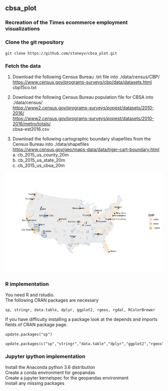 ## cbsa_plot
### Recreation of the Times ecommerce employment visualizations

### Clone the git repository
```
git clone https://github.com/stoneyv/cbsa_plot.git
```

### Fetch the data  
1. Download the following Census Bureau .txt file into ./data/census/CBP/  
https://www.census.gov/programs-surveys/cbp/data/datasets.html  
cbp15co.txt  
  
2. Download the following Census Bureau population file for CBSA into ./data/census/  
https://www2.census.gov/programs-surveys/popest/datasets/2010-2016/  
https://www2.census.gov/programs-surveys/popest/datasets/2010-2016/metro/totals/  
cbsa-est2016.csv
  
3. Download the following cartographic boundary shapefiles from the Census Bureau into ./data/shapefiles  
https://www.census.gov/geo/maps-data/data/tiger-cart-boundary.html  
a. cb_2015_us_county_20m  
b. cb_2015_us_state_20m  
c. cb_2015_us_cbsa_20m  

<img src="images/ecommerce_2015_by_county_840x533.png"/>

### R implementation
You need R and rstudio.  
The following CRAN packages are necessary
```
sp, stringr, data.table, dplyr, ggplot2, rgeos, rgdal, RColorBrewer
```
If you have difficulty installing a package look at the depends and imports fields of CRAN package page.

```
update.packages("sp")
```
```
update.packages(c("sp","stringr","data.table","dplyr","ggplot2","rgeos","rgdal","RColorBrewer"))
```

### Jupyter ipython implementation
Install the Anaconda python 3.6 distribution  
Create a conda environment for geopandas  
Create a jupyter kernelspec for the geopandas environment  
Install any missing packages  

